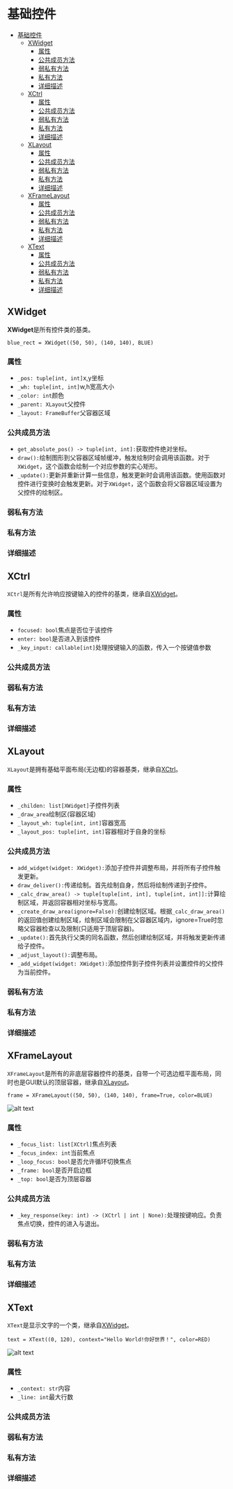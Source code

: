# 基础控件

- [基础控件](#基础控件)
  - [XWidget](#xwidget)
    - [属性](#属性)
    - [公共成员方法](#公共成员方法)
    - [弱私有方法](#弱私有方法)
    - [私有方法](#私有方法)
    - [详细描述](#详细描述)
  - [XCtrl](#xctrl)
    - [属性](#属性-1)
    - [公共成员方法](#公共成员方法-1)
    - [弱私有方法](#弱私有方法-1)
    - [私有方法](#私有方法-1)
    - [详细描述](#详细描述-1)
  - [XLayout](#xlayout)
    - [属性](#属性-2)
    - [公共成员方法](#公共成员方法-2)
    - [弱私有方法](#弱私有方法-2)
    - [私有方法](#私有方法-2)
    - [详细描述](#详细描述-2)
  - [XFrameLayout](#xframelayout)
    - [属性](#属性-3)
    - [公共成员方法](#公共成员方法-3)
    - [弱私有方法](#弱私有方法-3)
    - [私有方法](#私有方法-3)
    - [详细描述](#详细描述-3)
  - [XText](#xtext)
    - [属性](#属性-4)
    - [公共成员方法](#公共成员方法-4)
    - [弱私有方法](#弱私有方法-4)
    - [私有方法](#私有方法-4)
    - [详细描述](#详细描述-4)

## XWidget

**XWidget**是所有控件类的基类。

`blue_rect = XWidget((50, 50), (140, 140), BLUE)`

<!-- ![alt text](/img/1723683958363.jpg) -->

### 属性

- `_pos: tuple[int, int]`x,y坐标
- `_wh: tuple[int, int]`w,h宽高大小
- `_color: int`颜色
- `_parent: XLayout`父控件
- `_layout: FrameBuffer`父容器区域

### 公共成员方法

- `get_absolute_pos() -> tuple[int, int]:`获取控件绝对坐标。
- `draw():`绘制图形到父容器区域帧缓冲，触发绘制时会调用该函数。对于`XWidget`，这个函数会绘制一个对应参数的实心矩形。
- `_update():`更新并重新计算一些信息，触发更新时会调用该函数。使用函数对控件进行变换时会触发更新。对于`XWidget`，这个函数会将父容器区域设置为父控件的绘制区。

### 弱私有方法

### 私有方法

### 详细描述

## XCtrl

`XCtrl`是所有允许响应按键输入的控件的基类，继承自[XWidget](./Readme.md#xwidget)。

### 属性

- `focused: bool`焦点是否位于该控件
- `enter: bool`是否进入到该控件
- `_key_input: callable[int]`处理按键输入的函数，传入一个按键值参数

### 公共成员方法

### 弱私有方法

### 私有方法

### 详细描述

## XLayout

`XLayout`是拥有基础平面布局(无边框)的容器基类，继承自[XCtrl](./Readme.md#xctrl)。

### 属性

- `_childen: list[XWidget]`子控件列表
- `_draw_area`绘制区(容器区域)
- `_layout_wh: tuple[int, int]`容器宽高
- `_layout_pos: tuple[int, int]`容器相对于自身的坐标

### 公共成员方法

- `add_widget(widget: XWidget):`添加子控件并调整布局，并将所有子控件触发更新。
- `draw_deliver():`传递绘制。首先绘制自身，然后将绘制传递到子控件。
- `_calc_draw_area() -> tuple[tuple[int, int], tuple[int, int]]:`计算绘制区域，并返回容器相对坐标与宽高。
- `_create_draw_area(ignore=False):`创建绘制区域。根据`_calc_draw_area()`的返回值创建绘制区域，绘制区域会限制在父容器区域内，ignore=True时忽略父容器检查以及限制(只适用于顶层容器)。
- `_update():`首先执行父类的同名函数，然后创建绘制区域，并将触发更新传递给子控件。
- `_adjust_layout():`调整布局。
- `_add_widget(widget: XWidget):`添加控件到子控件列表并设置控件的父控件为当前控件。

### 弱私有方法

### 私有方法

### 详细描述

## XFrameLayout

`XFrameLayout`是所有的非底层容器控件的基类，自带一个可选边框平面布局，同时也是GUI默认的顶层容器，继承自[XLayout](./Readme.md#xlayout)。

`frame = XFrameLayout((50, 50), (140, 140), frame=True, color=BLUE)`

![alt text](/img/1723683958342.jpg)

### 属性

- `_focus_list: list[XCtrl]`焦点列表
- `_focus_index: int`当前焦点
- `_loop_focus: bool`是否允许循环切换焦点
- `_frame: bool`是否开启边框
- `_top: bool`是否为顶层容器

### 公共成员方法

- `_key_response(key: int) -> (XCtrl | int | None):`处理按键响应。负责焦点切换，控件的进入与退出。

### 弱私有方法

### 私有方法

### 详细描述

## XText

`XText`是显示文字的一个类，继承自[XWidget](./Readme.md#xwidget)。

`text = XText((0, 120), context="Hello World!你好世界！", color=RED)`

![alt text](img/1723683958352.jpg)

### 属性

- `_context: str`内容
- `_line: int`最大行数

### 公共成员方法

### 弱私有方法

### 私有方法

### 详细描述
